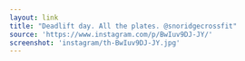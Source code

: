 ```yaml
---
layout: link
title: "Deadlift day. All the plates. @snoridgecrossfit"
source: 'https://www.instagram.com/p/BwIuv9DJ-JY/'
screenshot: 'instagram/th-BwIuv9DJ-JY.jpg'
---
```


